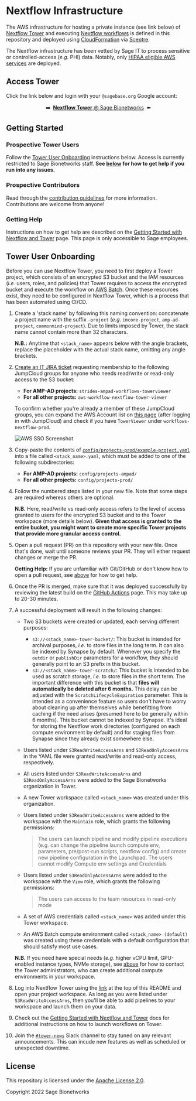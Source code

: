 # Nextflow Infrastructure

The AWS infrastructure for hosting a private instance (see link below) of [Nextflow Tower](https://tower.nf/) and executing [Nextflow workflows](https://nextflow.io/) is defined in this repository and deployed using [CloudFormation](https://aws.amazon.com/cloudformation/) via [Sceptre](https://sceptre.cloudreach.com/).

The Nextflow infrastructure has been vetted by Sage IT to process sensitive or controlled-access (_e.g._ PHI) data. Notably, only [HIPAA eligible AWS services](https://aws.amazon.com/compliance/hipaa-eligible-services-reference/) are deployed.

## Access Tower

Click the link below and login with your `@sagebase.org` Google account:

<p align="center">➡️&ensp;<a href="https://tower.sagebionetworks.org/orgs/Sage-Bionetworks/workspaces" target="_blank" rel="noopener noreferrer"><b>Nextflow Tower</b> @ Sage Bionetworks</a>&ensp;⬅️</p>

## Getting Started

### Prospective Tower Users

Follow the [Tower User Onboarding](#tower-user-onboarding) instructions below. Access is currently restricted to Sage Bionetworks staff. **See [below](#getting-help) for how to get help if you run into any issues.**

### Prospective Contributors

Read through the [contribution guidelines](CONTRIBUTING.md) for more information. Contributions are welcome from anyone!

### Getting Help

Instructions on how to get help are described on the [Getting Started with Nextflow and Tower](https://sagebionetworks.jira.com/wiki/spaces/WF/pages/2191556616/Getting+Started+with+Nextflow+and+Tower#Getting-Help) page. This page is only accessible to Sage employees.

## Tower User Onboarding

Before you can use Nextflow Tower, you need to first deploy a Tower project, which consists of an encrypted S3 bucket and the IAM resources (_i.e._ users, roles, and policies) that Tower requires to access the encrypted bucket and execute the workflow on [AWS Batch](https://help.tower.nf/21.12/compute-envs/aws-batch/). Once these resources exist, they need to be configured in Nextflow Tower, which is a process that has been automated using CI/CD.

1. Create a 'stack name' by following this naming convention: concatenate a project name with the suffix `-project` (_e.g._ `imcore-project`, `amp-ad-project`, `commonmind-project`). Due to limits imposed by Tower, the stack name cannot contain more than 32 characters.

   **N.B.:** Anytime that `<stack_name>` appears below with the angle brackets, replace the placeholder with the actual stack name, omitting any angle brackets.

2. [Create an IT JIRA ticket](https://sagebionetworks.jira.com/jira/secure/CreateIssue.jspa?issuetype=3&pid=10083) requesting membership to the following JumpCloud groups for anyone who needs read/write or read-only access to the S3 bucket:

   - **For AMP-AD projects:** `strides-ampad-workflows-towerviewer`
   - **For all other projects:** `aws-workflow-nextflow-tower-viewer`

   To confirm whether you're already a member of these JumpCloud groups, you can expand the AWS Account list on [this page](https://d-906769aa66.awsapps.com/start#/) (after logging in with JumpCloud) and check if you have `TowerViewer` under `workflows-nextflow-prod`.

   ![AWS SSO Screenshot](assets/img/aws_sso.png)

3. Copy-paste the contents of [`config/projects-prod/example-project.yaml`](config/projects-prod/example-project.yaml) into a file called `<stack_name>.yaml`, which must be added to one of the following subdirectories:

   - **For AMP-AD projects:** `config/projects-ampad/`
   - **For all other projects:** `config/projects-prod/`

4. Follow the numbered steps listed in your new file. Note that some steps are required whereas others are optional.

   **N.B.** Here, read/write vs read-only access refers to the level of access granted to users for the encrypted S3 bucket and to the Tower workspace (more details below). **Given that access is granted to the entire bucket, you might want to create more specific Tower projects that provide more granular access control.**

5. Open a pull request (PR) on this repository with your new file. Once that's done, wait until someone reviews your PR. They will either request changes or merge the PR.

   **Getting Help:** If you are unfamiliar with Git/GitHub or don't know how to open a pull request, see [above](#getting-help) for how to get help.

6. Once the PR is merged, make sure that it was deployed successfully by reviewing the latest build on the [GitHub Actions](https://github.com/Sage-Bionetworks-Workflows/aws-workflows-nextflow-infra/actions?query=event%3Apush+branch%3Amain) page. This may take up to 20-30 minutes.

7. A successful deployment will result in the following changes:

   - Two S3 buckets were created or updated, each serving different purposes:

     - `s3://<stack_name>-tower-bucket/`: This bucket is intended for archival purposes, _i.e._ to store files in the long term. It can also be indexed by Synapse by default. Whenever you specify the `outdir` or `publishDir` parameters for a workflow, they should generally point to an S3 prefix in this bucket.
     - `s3://<stack_name>-tower-scratch/`: This bucket is intended to be used as scratch storage, _i.e._ to store files in the short term. The important difference with this bucket is that **files will automatically be deleted after 6 months.** This delay can be adjusted with the `ScratchLifecycleExpiration` parameter. This is intended as a convenience feature so users don't have to worry about cleaning up after themselves while benefitting from caching if the need arises (presumed here to be generally within 6 months). This bucket cannot be indexed by Synapse. It's ideal for storing the Nextflow work directories (configured on each compute environment by default) and for staging files from Synapse since they already exist somewhere else.

   - Users listed under `S3ReadWriteAccessArns` and `S3ReadOnlyAccessArns` in the YAML file were granted read/write and read-only access, respectively.

   - All users listed under `S3ReadWriteAccessArns` and `S3ReadOnlyAccessArns` were added to the Sage Bionetworks organization in Tower.

   - A new Tower workspace called `<stack_name>` was created under this organization.

   - Users listed under `S3ReadWriteAccessArns` were added to the workspace with the `Maintain` role, which grants the following permissions:

     > The users can launch pipeline and modify pipeline executions
       (e.g. can change the pipeline launch compute env, parameters,
       pre/post-run scripts, nextflow config) and create new pipeline
       configuration in the Launchpad. The users cannot modify Compute
       env settings and Credentials

   - Users listed under `S3ReadOnlyAccessArns` were added to the workspace with the `View` role, which grants the following permissions:

     > The users can access to the team resources in read-only mode

   - A set of AWS credentials called `<stack_name>` was added under this Tower workspace.

   - An AWS Batch compute environment called `<stack_name> (default)` was created using these credentials with a default configuration that should satisfy most use cases.

   **N.B.** If you need have special needs (_e.g._ higher vCPU limit, GPU-enabled instance types, NVMe storage), see [above](#getting-help) for how to contact the Tower administrators, who can create additional compute environments in your workspace.

8. Log into Nextflow Tower using the [link](#access-tower) at the top of this README and open your project workspace. As long as you were listed under `S3ReadWriteAccessArns`, then you'll be able to add pipelines to your workspace and launch them on your data.

9.  Check out the [Getting Started with Nextflow and Tower](https://sagebionetworks.jira.com/wiki/spaces/WF/pages/2191556616/Getting+Started+with+Nextflow+and+Tower) docs for additional instructions on how to launch workflows on Tower.

10. Join the [`#tower-news`](https://sagebionetworks.slack.com/archives/C04BEBKRWLV) Slack channel to stay tuned on any relevant announcements. This can incude new features as well as scheduled or unexpected downtime.

## License

This repository is licensed under the [Apache License 2.0](LICENSE).

Copyright 2022 Sage Bionetworks
